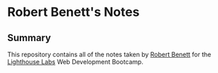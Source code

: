 # Robert Benett's Notes
## Summary

This repository contains all of the notes taken by [Robert Benett](https://github.com/rbbenett) for the [Lighthouse Labs](https://lighthouselabs.ca) Web Development Bootcamp.
